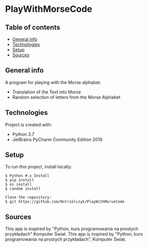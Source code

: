 # PlayWithMorseCode
 
## Table of contents
* [General info](#general-info)
* [Technologies](#technologies)
* [Setup](#setup)
* [Sources](#sources)

## General info
A program for playing with the Morse alphabet. 
* Translation of the Text into Morse
* Random selection of letters from the Morse Alphabet

## Technologies
Project is created with:
* Python 3.7
* JetBrains PyCharm Community Edition 2019

## Setup
To run this project, install locally:
```
$ Python #.x Install
$ pip install
$ os install
$ random install

Clone the repository:
$ git https://github.com/Nstrzelczyk/PlayWithMorseCode
```

## Sources
This app is inspired by "Python, kurs programowania na prostych przykładach" Komputer Świat.
This app is inspired by "Python, kurs programowania na prostych przykładach", Komputer Świat.
